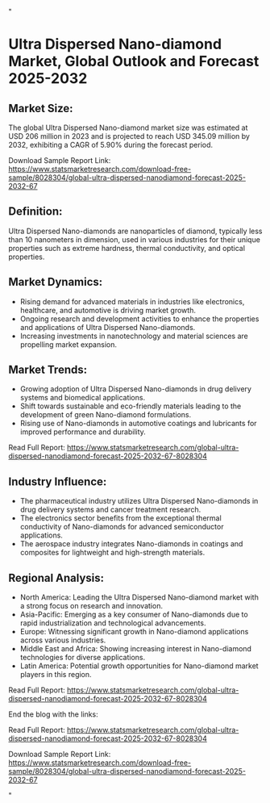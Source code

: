 "<!DOCTYPE html>
<html>
<head>
<title>Ultra Dispersed Nano-diamond Market, Global Outlook and Forecast 2025-2032</title>
</head>
<body>

<h1>Ultra Dispersed Nano-diamond Market, Global Outlook and Forecast 2025-2032</h1>

<h2>Market Size:</h2>
<p>The global Ultra Dispersed Nano-diamond market size was estimated at USD 206 million in 2023 and is projected to reach USD 345.09 million by 2032, exhibiting a CAGR of 5.90% during the forecast period.</p>
<p>Download Sample Report Link: <a href='https://www.statsmarketresearch.com/download-free-sample/8028304/global-ultra-dispersed-nanodiamond-forecast-2025-2032-67'>https://www.statsmarketresearch.com/download-free-sample/8028304/global-ultra-dispersed-nanodiamond-forecast-2025-2032-67</a> </p>

<h2>Definition:</h2>
<p>Ultra Dispersed Nano-diamonds are nanoparticles of diamond, typically less than 10 nanometers in dimension, used in various industries for their unique properties such as extreme hardness, thermal conductivity, and optical properties.</p>

<h2>Market Dynamics:</h2>
<ul>
  <li>Rising demand for advanced materials in industries like electronics, healthcare, and automotive is driving market growth.</li>
  <li>Ongoing research and development activities to enhance the properties and applications of Ultra Dispersed Nano-diamonds.</li>
  <li>Increasing investments in nanotechnology and material sciences are propelling market expansion.</li>
</ul>

<h2>Market Trends:</h2>
<ul>
  <li>Growing adoption of Ultra Dispersed Nano-diamonds in drug delivery systems and biomedical applications.</li>
  <li>Shift towards sustainable and eco-friendly materials leading to the development of green Nano-diamond formulations.</li>
  <li>Rising use of Nano-diamonds in automotive coatings and lubricants for improved performance and durability.</li>
</ul>
<p>Read Full Report: <a href='https://www.statsmarketresearch.com/global-ultra-dispersed-nanodiamond-forecast-2025-2032-67-8028304'>https://www.statsmarketresearch.com/global-ultra-dispersed-nanodiamond-forecast-2025-2032-67-8028304</a> </p>

<h2>Industry Influence:</h2>
<ul>
  <li>The pharmaceutical industry utilizes Ultra Dispersed Nano-diamonds in drug delivery systems and cancer treatment research.</li>
  <li>The electronics sector benefits from the exceptional thermal conductivity of Nano-diamonds for advanced semiconductor applications.</li>
  <li>The aerospace industry integrates Nano-diamonds in coatings and composites for lightweight and high-strength materials.</li>
</ul>

<h2>Regional Analysis:</h2>
<ul>
  <li>North America: Leading the Ultra Dispersed Nano-diamond market with a strong focus on research and innovation.</li>
  <li>Asia-Pacific: Emerging as a key consumer of Nano-diamonds due to rapid industrialization and technological advancements.</li>
  <li>Europe: Witnessing significant growth in Nano-diamond applications across various industries.</li>
  <li>Middle East and Africa: Showing increasing interest in Nano-diamond technologies for diverse applications.</li>
  <li>Latin America: Potential growth opportunities for Nano-diamond market players in this region.</li>
</ul>
<p>Read Full Report: <a href='https://www.statsmarketresearch.com/global-ultra-dispersed-nanodiamond-forecast-2025-2032-67-8028304'>https://www.statsmarketresearch.com/global-ultra-dispersed-nanodiamond-forecast-2025-2032-67-8028304</a> </p>

<p>End the blog with the links:</p>
<p>Read Full Report: <a href='https://www.statsmarketresearch.com/global-ultra-dispersed-nanodiamond-forecast-2025-2032-67-8028304'>https://www.statsmarketresearch.com/global-ultra-dispersed-nanodiamond-forecast-2025-2032-67-8028304</a> </p>
<p>Download Sample Report Link: <a href='https://www.statsmarketresearch.com/download-free-sample/8028304/global-ultra-dispersed-nanodiamond-forecast-2025-2032-67'>https://www.statsmarketresearch.com/download-free-sample/8028304/global-ultra-dispersed-nanodiamond-forecast-2025-2032-67</a> </p>

</body>
</html>"
